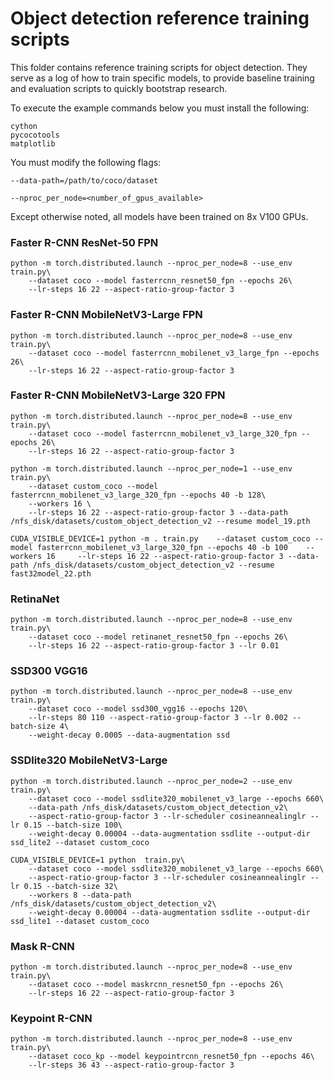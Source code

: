 # Object detection reference training scripts

This folder contains reference training scripts for object detection.
They serve as a log of how to train specific models, to provide baseline
training and evaluation scripts to quickly bootstrap research.

To execute the example commands below you must install the following:

```
cython
pycocotools
matplotlib
```

You must modify the following flags:

`--data-path=/path/to/coco/dataset`

`--nproc_per_node=<number_of_gpus_available>`

Except otherwise noted, all models have been trained on 8x V100 GPUs. 

### Faster R-CNN ResNet-50 FPN
```
python -m torch.distributed.launch --nproc_per_node=8 --use_env train.py\
    --dataset coco --model fasterrcnn_resnet50_fpn --epochs 26\
    --lr-steps 16 22 --aspect-ratio-group-factor 3
```

### Faster R-CNN MobileNetV3-Large FPN
```
python -m torch.distributed.launch --nproc_per_node=8 --use_env train.py\
    --dataset coco --model fasterrcnn_mobilenet_v3_large_fpn --epochs 26\
    --lr-steps 16 22 --aspect-ratio-group-factor 3
```

### Faster R-CNN MobileNetV3-Large 320 FPN
```
python -m torch.distributed.launch --nproc_per_node=8 --use_env train.py\
    --dataset coco --model fasterrcnn_mobilenet_v3_large_320_fpn --epochs 26\
    --lr-steps 16 22 --aspect-ratio-group-factor 3
```

```
python -m torch.distributed.launch --nproc_per_node=1 --use_env train.py\
    --dataset custom_coco --model fasterrcnn_mobilenet_v3_large_320_fpn --epochs 40 -b 128\
    --workers 16 \
    --lr-steps 16 22 --aspect-ratio-group-factor 3 --data-path /nfs_disk/datasets/custom_object_detection_v2 --resume model_19.pth
```


```
CUDA_VISIBLE_DEVICE=1 python -m . train.py    --dataset custom_coco --model fasterrcnn_mobilenet_v3_large_320_fpn --epochs 40 -b 100    --workers 16     --lr-steps 16 22 --aspect-ratio-group-factor 3 --data-path /nfs_disk/datasets/custom_object_detection_v2 --resume fast32model_22.pth
```
### RetinaNet
```
python -m torch.distributed.launch --nproc_per_node=8 --use_env train.py\
    --dataset coco --model retinanet_resnet50_fpn --epochs 26\
    --lr-steps 16 22 --aspect-ratio-group-factor 3 --lr 0.01
```

### SSD300 VGG16
```
python -m torch.distributed.launch --nproc_per_node=8 --use_env train.py\
    --dataset coco --model ssd300_vgg16 --epochs 120\
    --lr-steps 80 110 --aspect-ratio-group-factor 3 --lr 0.002 --batch-size 4\
    --weight-decay 0.0005 --data-augmentation ssd
```

### SSDlite320 MobileNetV3-Large
```
python -m torch.distributed.launch --nproc_per_node=2 --use_env train.py\
    --dataset coco --model ssdlite320_mobilenet_v3_large --epochs 660\
    --data-path /nfs_disk/datasets/custom_object_detection_v2\
    --aspect-ratio-group-factor 3 --lr-scheduler cosineannealinglr --lr 0.15 --batch-size 100\
    --weight-decay 0.00004 --data-augmentation ssdlite --output-dir ssd_lite2 --dataset custom_coco
```

```
CUDA_VISIBLE_DEVICE=1 python  train.py\
    --dataset coco --model ssdlite320_mobilenet_v3_large --epochs 660\
    --aspect-ratio-group-factor 3 --lr-scheduler cosineannealinglr --lr 0.15 --batch-size 32\
    --workers 8 --data-path /nfs_disk/datasets/custom_object_detection_v2\
    --weight-decay 0.00004 --data-augmentation ssdlite --output-dir ssd_lite1 --dataset custom_coco
```


### Mask R-CNN
```
python -m torch.distributed.launch --nproc_per_node=8 --use_env train.py\
    --dataset coco --model maskrcnn_resnet50_fpn --epochs 26\
    --lr-steps 16 22 --aspect-ratio-group-factor 3
```


### Keypoint R-CNN
```
python -m torch.distributed.launch --nproc_per_node=8 --use_env train.py\
    --dataset coco_kp --model keypointrcnn_resnet50_fpn --epochs 46\
    --lr-steps 36 43 --aspect-ratio-group-factor 3
```

